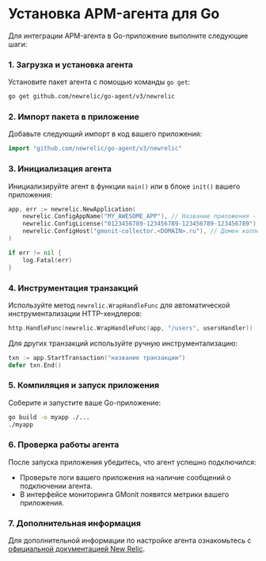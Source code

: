 # Установка APM-агента для Go

Для интеграции APM-агента в Go-приложение выполните следующие шаги:


### 1. **Загрузка и установка агента**

Установите пакет агента с помощью команды `go get`:

```bash
go get github.com/newrelic/go-agent/v3/newrelic
```


### 2. **Импорт пакета в приложение**

Добавьте следующий импорт в код вашего приложения:

```go
import "github.com/newrelic/go-agent/v3/newrelic"
```


### 3. **Инициализация агента**

Инициализируйте агент в функции `main()` или в блоке `init()` вашего приложения:

```go
app, err := newrelic.NewApplication(
    newrelic.ConfigAppName("MY_AWESOME_APP"), // Название приложения - замените на своё
    newrelic.ConfigLicense("0123456789-123456789-123456789-123456789"), // Ключ(заглушка, не меняем)
    newrelic.ConfigHost("gmonit-collector.<DOMAIN>.ru"), // Домен коллектора GMonit
)

if err != nil {
    log.Fatal(err)
}
```


### 4. **Инструментация транзакций**

Используйте метод `newrelic.WrapHandleFunc` для автоматической инструментализации HTTP-хендлеров:

```go
http.HandleFunc(newrelic.WrapHandleFunc(app, "/users", usersHandler))
```

Для других транзакций используйте ручную инструментализацию:

```go
txn := app.StartTransaction("название транзакции")
defer txn.End()
```


### 5. **Компиляция и запуск приложения**

Соберите и запустите ваше Go-приложение:

```bash
go build -o myapp ./...
./myapp
```


### 6. **Проверка работы агента**

После запуска приложения убедитесь, что агент успешно подключился:
- Проверьте логи вашего приложения на наличие сообщений о подключении агента.
- В интерфейсе мониторинга GMonit появятся метрики вашего приложения.


### 7. **Дополнительная информация**

Для дополнительной информации по настройке агента ознакомьтесь с [официальной документацией New Relic](https://docs.newrelic.com/docs/apm/agents/go-agent/installation/install-new-relic-go/).